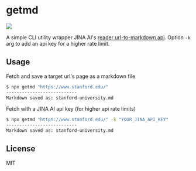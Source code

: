# getmd

[![](https://img.shields.io/npm/v/getmd.svg?style=flat)](https://github.com/danielkhoo/getmd)

A simple CLI utility wrapper JINA AI's [reader url-to-markdown api](https://jina.ai/reader).
Option `-k` arg to add an api key for a higher rate limit.

## Usage

Fetch and save a target url's page as a markdown file

```bash
$ npx getmd "https://www.stanford.edu/"
---------------------------
Markdown saved as: stanford-university.md
```

Fetch with a JINA AI api key (for higher api rate limits)

```bash
$ npx getmd "https://www.stanford.edu/" -k "YOUR_JINA_API_KEY"
---------------------------
Markdown saved as: stanford-university.md
```

## License

MIT
